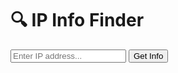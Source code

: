 <!DOCTYPE html><html lang="en">
<head>
  <meta charset="UTF-8" />
  <meta name="viewport" content="width=device-width, initial-scale=1.0" />
  <title>IP Address Info Finder</title>
  <script src="https://cdn.tailwindcss.com"></script>
  <script>
    async function lookupIP() {
      const ip = document.getElementById('ipInput').value;
      const resultDiv = document.getElementById('results');
      resultDiv.innerHTML = 'Fetching data...';try {
    const res = await fetch(`https://ipapi.co/${ip}/json/`);
    const data = await res.json();

    if (data.error) {
      resultDiv.innerHTML = `<p class='text-red-500'>${data.reason}</p>`;
    } else {
      resultDiv.innerHTML = `
        <div class="bg-gray-800 text-white p-4 rounded shadow-md">
          <p><strong>🌍 IP:</strong> ${data.ip}</p>
          <p><strong>📍 Location:</strong> ${data.city}, ${data.region}, ${data.country_name}</p>
          <p><strong>🏢 ISP:</strong> ${data.org}</p>
          <p><strong>🌐 ASN:</strong> ${data.asn}</p>
          <p><strong>🕒 Timezone:</strong> ${data.timezone}</p>
          <p><strong>🔢 IP Type:</strong> ${data.version}</p>
        </div>`;
    }
  } catch (err) {
    resultDiv.innerHTML = `<p class='text-red-500'>Error fetching data.</p>`;
  }
}

  </script>
</head>
<body class="bg-gray-900 text-white min-h-screen flex items-center justify-center">
  <div class="w-full max-w-md p-6 bg-gray-800 rounded-xl shadow-xl">
    <h1 class="text-2xl font-bold text-center mb-4">🔍 IP Info Finder</h1>
    <input id="ipInput" type="text" placeholder="Enter IP address..." class="w-full px-4 py-2 rounded text-black mb-4" />
    <button onclick="lookupIP()" class="w-full bg-blue-500 hover:bg-blue-600 text-white py-2 rounded">Get Info</button>
    <div id="results" class="mt-6 space-y-2"></div>
  </div>
</body>
</html>
